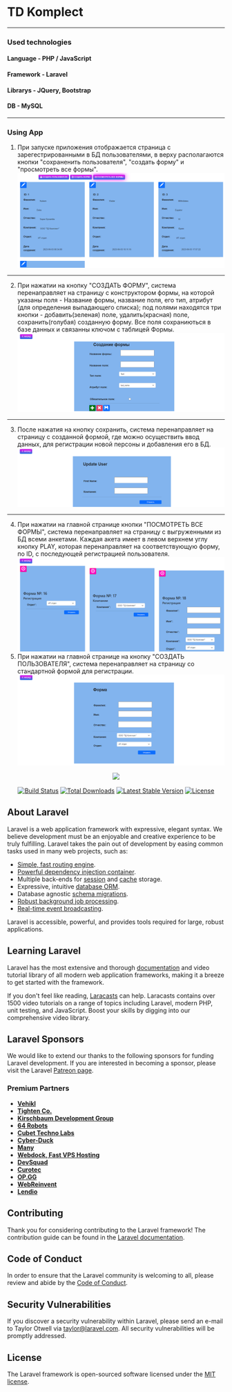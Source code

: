 # TD Komplect
____
### Used technologies
#### Language - PHP / JavaScript
#### Framework - Laravel
#### Librarys - JQuery, Bootstrap
#### DB - MySQL
____
### Using App 
1) При запуске приложения отображается страница с зарегестрированными в БД пользователями, в верху располагаются кнопки "сохраненить пользователя", "создать форму" и "просмотреть все формы".
![Start page of Application](https://github.com/bembel1993/imgForDiplom/blob/main/1php.png)
____
2) При нажатии на кнопку "СОЗДАТЬ ФОРМУ", система перенаправляет на страницу с конструктором формы, на которой указаны поля - Название формы, название поля, его тип, атрибут (для определения выпадающего списка); под полями находятся три кнопки - добавить(зеленая) поле, удалить(красная) поле, сохранить(голубая) созданную форму. Все поля сохраниються в базе данных и связанны ключом с таблицей Формы. 
![Start page of Application](https://github.com/bembel1993/imgForDiplom/blob/main/2php.png)
____
3) После нажатия на кнопку сохранить, система перенаправляет на страницу с созданной формой, где можно осуществить ввод данных, для регистрации новой персоны и добавления его в БД.
![Start page of Application](https://github.com/bembel1993/imgForDiplom/blob/main/3php.png)
____
4) При нажатии на главной странице кнопки "ПОСМОТРЕТЬ ВСЕ ФОРМЫ", система перенаправляет на страницу с выгруженными из БД всеми анкетами. Каждая акета имеет в левом верхнем углу кнопку PLAY, которая перенаправляет на соответствующую форму, по ID, с последующей регистрацией пользователя.
![Start page of Application](https://github.com/bembel1993/imgForDiplom/blob/main/4php.png)
5) При нажатии на главной странице на кнопку "СОЗДАТЬ ПОЛЬЗОВАТЕЛЯ", система перенаправляет на страницу со стандартной формой для регистрации.
![Start page of Application](https://github.com/bembel1993/imgForDiplom/blob/main/5php.png)


<p align="center"><a href="https://laravel.com" target="_blank"><img src="https://raw.githubusercontent.com/laravel/art/master/logo-lockup/5%20SVG/2%20CMYK/1%20Full%20Color/laravel-logolockup-cmyk-red.svg" width="400"></a></p>

<p align="center">
<a href="https://travis-ci.org/laravel/framework"><img src="https://travis-ci.org/laravel/framework.svg" alt="Build Status"></a>
<a href="https://packagist.org/packages/laravel/framework"><img src="https://img.shields.io/packagist/dt/laravel/framework" alt="Total Downloads"></a>
<a href="https://packagist.org/packages/laravel/framework"><img src="https://img.shields.io/packagist/v/laravel/framework" alt="Latest Stable Version"></a>
<a href="https://packagist.org/packages/laravel/framework"><img src="https://img.shields.io/packagist/l/laravel/framework" alt="License"></a>
</p>

## About Laravel

Laravel is a web application framework with expressive, elegant syntax. We believe development must be an enjoyable and creative experience to be truly fulfilling. Laravel takes the pain out of development by easing common tasks used in many web projects, such as:

- [Simple, fast routing engine](https://laravel.com/docs/routing).
- [Powerful dependency injection container](https://laravel.com/docs/container).
- Multiple back-ends for [session](https://laravel.com/docs/session) and [cache](https://laravel.com/docs/cache) storage.
- Expressive, intuitive [database ORM](https://laravel.com/docs/eloquent).
- Database agnostic [schema migrations](https://laravel.com/docs/migrations).
- [Robust background job processing](https://laravel.com/docs/queues).
- [Real-time event broadcasting](https://laravel.com/docs/broadcasting).

Laravel is accessible, powerful, and provides tools required for large, robust applications.

## Learning Laravel

Laravel has the most extensive and thorough [documentation](https://laravel.com/docs) and video tutorial library of all modern web application frameworks, making it a breeze to get started with the framework.

If you don't feel like reading, [Laracasts](https://laracasts.com) can help. Laracasts contains over 1500 video tutorials on a range of topics including Laravel, modern PHP, unit testing, and JavaScript. Boost your skills by digging into our comprehensive video library.

## Laravel Sponsors

We would like to extend our thanks to the following sponsors for funding Laravel development. If you are interested in becoming a sponsor, please visit the Laravel [Patreon page](https://patreon.com/taylorotwell).

### Premium Partners

- **[Vehikl](https://vehikl.com/)**
- **[Tighten Co.](https://tighten.co)**
- **[Kirschbaum Development Group](https://kirschbaumdevelopment.com)**
- **[64 Robots](https://64robots.com)**
- **[Cubet Techno Labs](https://cubettech.com)**
- **[Cyber-Duck](https://cyber-duck.co.uk)**
- **[Many](https://www.many.co.uk)**
- **[Webdock, Fast VPS Hosting](https://www.webdock.io/en)**
- **[DevSquad](https://devsquad.com)**
- **[Curotec](https://www.curotec.com/services/technologies/laravel/)**
- **[OP.GG](https://op.gg)**
- **[WebReinvent](https://webreinvent.com/?utm_source=laravel&utm_medium=github&utm_campaign=patreon-sponsors)**
- **[Lendio](https://lendio.com)**

## Contributing

Thank you for considering contributing to the Laravel framework! The contribution guide can be found in the [Laravel documentation](https://laravel.com/docs/contributions).

## Code of Conduct

In order to ensure that the Laravel community is welcoming to all, please review and abide by the [Code of Conduct](https://laravel.com/docs/contributions#code-of-conduct).

## Security Vulnerabilities

If you discover a security vulnerability within Laravel, please send an e-mail to Taylor Otwell via [taylor@laravel.com](mailto:taylor@laravel.com). All security vulnerabilities will be promptly addressed.

## License

The Laravel framework is open-sourced software licensed under the [MIT license](https://opensource.org/licenses/MIT).
